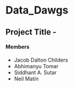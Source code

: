 # Data_Dawgs

## Project Title - 
#### Members
* Jacob Dalton Childers
* Abhimanyu Tomar
* Siddhant A. Sutar
* Neil Matin
